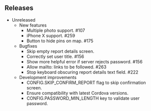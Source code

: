 ## Releases

* Unreleased
    - New features
        - Multiple photo support. #107
        - iPhone X support. #259
        - Button to hide pins on map. #175
    - Bugfixes
        - Skip empty report details screen.
        - Correctly set user title. #156
        - Show more helpful error if server rejects password. #156
        - Allow mailto: links to be followed. #263
        - Stop keyboard obscuring report details text field. #222
    - Development improvements
        - CONFIG.SKIP_CONFIRM_REPORT flag to skip confirmation screen.
        - Ensure compatibility with latest Cordova versions.
        - CONFIG.PASSWORD_MIN_LENGTH key to validate user password.
